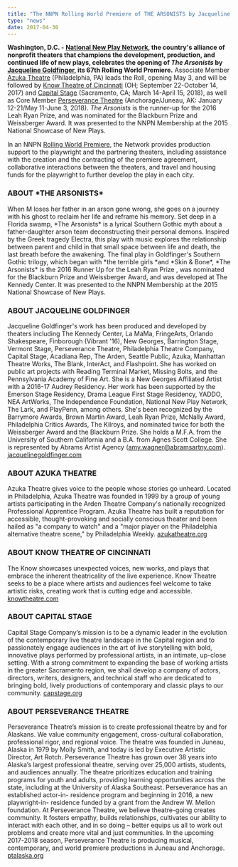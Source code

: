 ```yaml
---
title: "The NNPN Rolling World Premiere of THE ARSONISTS by Jacqueline Goldfinger Kicks Off at Azuka Theatre May 3"
type: "news"
date: 2017-04-30
---
```


<span class="lead-in">**Washington, D.C. - **<a href="http://nnpn.org/" rel="nofollow">**National New Play Network**</a>**, the country's alliance of nonprofit theaters that champions the development, production, and continued life of new plays, celebrates the opening of *The Arsonists* by **<a href="https://newplayexchange.org/users/1419/jacqueline-goldfinger" rel="nofollow">**Jacqueline Goldfinger**</a>**, its 67th Rolling World Premiere.** Associate Member <a href="http://www.azukatheatre.org/the-arsonists" rel="nofollow">Azuka Theatre</a> (Philadelphia, PA) leads the Roll, opening May 3, and will be followed by <a href="https://knowtheatre.com/" rel="nofollow">Know Theatre of Cincinnati</a> (OH; September 22-October 14, 2017) and <a href="http://capstage.org/box-office/subscriptions/2017-18-season-future-tense/" rel="nofollow">Capital Stage</a> (Sacramento, CA; March 14-April 15, 2018), as well as Core Member <a href="http://www.ptalaska.org/" rel="nofollow">Perseverance Theatre</a> (Anchorage/Juneau, AK: January 12-21/May 11-June 3, 2018). *The Arsonists* is the runner-up for the 2016 Leah Ryan Prize, and was nominated for the Blackburn Prize and Weissberger Award. It was presented to the NNPN Membership at the 2015 National Showcase of New Plays.</span>

In an NNPN <a href="http://nnpn.org/programs/rolling-world-premieres" rel="nofollow">Rolling World Premiere</a>, the Network provides production support to the playwright and the partnering theaters, including assistance with the creation and the contracting of the premiere agreement, collaborative interactions between the theaters, and travel and housing funds for the playwright to further develop the play in each city.

<h3>ABOUT *THE ARSONISTS*</h3>
When M loses her father in an arson gone wrong, she goes on a journey with his ghost to reclaim her life and reframe his memory. Set deep in a Florida swamp, *The Arsonists* is a lyrical Southern Gothic myth about a father-daughter arson team deconstructing their personal demons. Inspired by the Greek tragedy Electra, this play with music explores the relationship between parent and child in that small space between life and death, the last breath before the awakening. The final play in Goldfinger's Southern Gothic trilogy, which began with *the terrible girls *and *Skin &amp; Bone*, *The Arsonists* is the 2016 Runner Up for the Leah Ryan Prize , was nominated for the Blackburn Prize and Weissberger Award, and was developed at The Kennedy Center. It was presented to the NNPN Membership at the 2015 National Showcase of New Plays.

<h3>ABOUT JACQUELINE GOLDFINGER</h3>
Jacqueline Goldfinger's work has been produced and developed by theaters including The Kennedy Center, La MaMa, FringeArts, Orlando Shakespeare, Finborough (Vibrant '16), New Georges, Barrington Stage, Vermont Stage, Perseverance Theatre, Philadelphia Theatre Company, Capital Stage, Acadiana Rep, The Arden, Seattle Public, Azuka, Manhattan Theatre Works, The Blank, InterAct, and Flashpoint. She has worked on public art projects with Reading Terminal Market, Missing Bolts, and the Pennsylvania Academy of Fine Art. She is a New Georges Affiliated Artist with a 2016-17 Audrey Residency. Her work has been supported by the Emerson Stage Residency, Drama League First Stage Residency, YADDO, NEA ArtWorks, The Independence Foundation, National New Play Network, The Lark, and PlayPenn, among others. She's been recognized by the Barrymore Awards, Brown Martin Award, Leah Ryan Prize, McNally Award, Philadelphia Critics Awards, The Kilroys, and nominated twice for both the Weissberger Award and the Blackburn Prize. She holds a M.F.A. from the University of Southern California and a B.A. from Agnes Scott College. She is represented by Abrams Artist Agency (<a href="mailto:amy.wagner@abramsartny.com" rel="nofollow">amy.wagner@abramsartny.com</a>). <a href="http://jacqueline-goldfinger.squarespace.com/" rel="nofollow">jacquelinegoldfinger.com</a>

<h3>ABOUT AZUKA THEATRE</h3>
Azuka Theatre gives voice to the people whose stories go unheard. Located in Philadelphia, Azuka Theatre was founded in 1999 by a group of young artists participating in the Arden Theatre Company's nationally recognized Professional Apprentice Program. Azuka Theatre has built a reputation for accessible, thought-provoking and socially conscious theater and been hailed as "a company to watch" and a "major player on the Philadelphia alternative theatre scene," by Philadelphia Weekly. <a href="http://www.azukatheatre.org/" rel="nofollow">azukatheatre.org </a>

<h3>ABOUT KNOW THEATRE OF CINCINNATI</h3>
The Know showcases unexpected voices, new works, and plays that embrace the inherent theatricality of the live experience. Know Theatre seeks to be a place where artists and audiences feel welcome to take artistic risks, creating work that is cutting edge and accessible. <a href="https://knowtheatre.com/" rel="nofollow">knowtheatre.com </a>

<h3>ABOUT CAPITAL STAGE</h3>
Capital Stage Company’s mission is to be a dynamic leader in the evolution of the contemporary live theatre landscape in the Capital region and to passionately engage audiences in the art of live storytelling with bold, innovative plays performed by professional artists, in an intimate, up-close setting. With a strong commitment to expanding the base of working artists in the greater Sacramento region, we shall develop a company of actors, directors, writers, designers, and technical staff who are dedicated to bringing bold, lively productions of contemporary and classic plays to our community. <a href="http://capstage.org/" rel="nofollow">capstage.org</a>

<h3>ABOUT PERSEVERANCE THEATRE</h3>
Perseverance Theatre’s mission is to create professional theatre by and for Alaskans. We value community engagement, cross-cultural collaboration, professional rigor, and regional voice. The theatre was founded in Juneau, Alaska in 1979 by Molly Smith, and today is led by Executive Artistic Director, Art Rotch. Perseverance Theatre has grown over 38 years into Alaska’s largest professional theatre, serving over 25,000 artists, students, and audiences annually. The theatre prioritizes education and training programs for youth and adults, providing learning opportunities across the state, including at the University of Alaska Southeast. Perseverance has an established actor-in- residence program and beginning in 2016, a new playwright-in- residence funded by a grant from the Andrew W. Mellon foundation. At Perseverance Theatre, we believe theatre-going creates community. It fosters empathy, builds relationships, cultivates our ability to interact with each other, and in so doing – better equips us all to work out problems and create more vital and just communities. In the upcoming 2017-2018 season, Perseverance Theatre is producing musical, contemporary, and world premiere productions in Juneau and Anchorage. <a href="http://www.ptalaska.org/" rel="nofollow">ptalaska.org </a>

